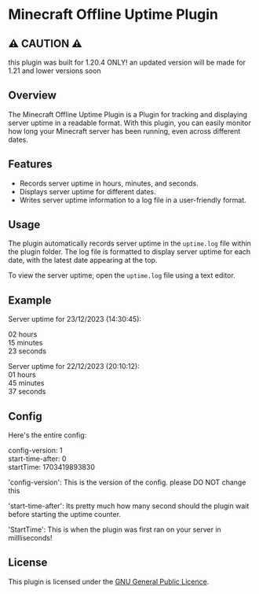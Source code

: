 # Minecraft Offline Uptime Plugin

## ⚠ CAUTION ⚠

this plugin was built for 1.20.4 ONLY! an updated version will be made for 1.21 and lower versions soon 

## Overview

The Minecraft Offline Uptime Plugin is a Plugin for tracking and displaying server uptime in a readable format. With this plugin, you can easily monitor how long your Minecraft server has been running, even across different dates.

## Features

- Records server uptime in hours, minutes, and seconds.
- Displays server uptime for different dates.
- Writes server uptime information to a log file in a user-friendly format.

## Usage

The plugin automatically records server uptime in the `uptime.log` file within the plugin folder. The log file is formatted to display server uptime for each date, with the latest date appearing at the top.

To view the server uptime, open the `uptime.log` file using a text editor.

## Example

Server uptime for 23/12/2023 (14:30:45):<br>

02 hours<br>
15 minutes<br>
23 seconds<br>

Server uptime for 22/12/2023 (20:10:12):<br>
01 hours<br>
45 minutes<br>
37 seconds<br>


## Config

Here's the entire config:


config-version: 1<br>
start-time-after: 0<br>
startTime: 1703419893830<br>

'config-version': This is the version of the config. please DO NOT change this

'start-time-after': Its pretty much how many second should the plugin wait before starting the uptime counter.

'StartTime': This is when the plugin was first ran on your server in millliseconds!

## License

This plugin is licensed under the [GNU General Public Licence](LICENSE).
